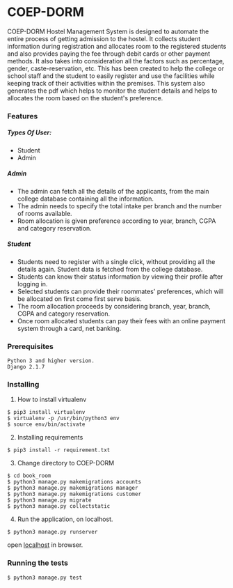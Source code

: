 # COEP-DORM

COEP-DORM Hostel Management System is designed to automate the entire process of getting admission to the hostel. It collects student information during registration and allocates room to the registered students and also provides paying the fee through debit cards or other payment methods. It also takes into consideration all the factors such as percentage, gender, caste-reservation, etc. This has been created to help the college or school staff and the student to easily register and use the facilities while keeping track of their activities within the premises. This system also generates the pdf which helps to monitor the student details and helps to allocates the room based on the student's preference.

### Features

##### Types Of User:
 - Student
 - Admin
    
##### Admin
 - The admin can fetch all the details of the applicants, from the main college database containing all the information.
 - The admin needs to specify the total intake per branch and the number of rooms available.
 - Room allocation is given preference according to year, branch, CGPA and category reservation.

##### Student
 - Students need to register with a single click, without providing all the details again. Student data is fetched from the college database.
 - Students can know their status information by viewing their profile after logging in.
 - Selected students can provide their roommates' preferences, which will be allocated on first come first serve basis.
 - The room allocation proceeds by considering branch,  year, branch, CGPA and category reservation.
 - Once room allocated students can pay their fees with an online payment system through a card, net banking.

### Prerequisites
```
Python 3 and higher version.
Django 2.1.7
```

### Installing
1. How to install virtualenv
```
$ pip3 install virtualenv 
$ virtualenv -p /usr/bin/python3 env
$ source env/bin/activate
```

2. Installing requirements
```
$ pip3 install -r requirement.txt
```

3. Change directory to COEP-DORM
```
$ cd book_room
$ python3 manage.py makemigrations accounts
$ python3 manage.py makemigrations manager
$ python3 manage.py makemigrations customer
$ python3 manage.py migrate
$ python3 manage.py collectstatic
```

4. Run the application, on localhost.
```
$ python3 manage.py runserver
```
open [localhost](http://127.0.0.1:8000/) in browser.

### Running the tests
```
$ python3 manage.py test
```
